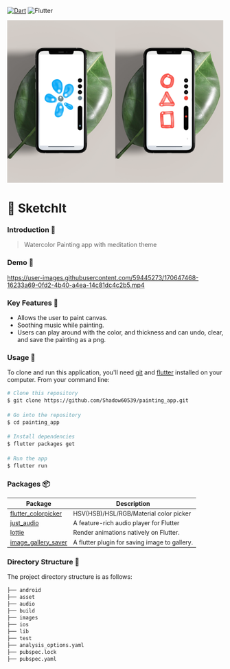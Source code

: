 [![Dart](https://img.shields.io/badge/Dart-0175C2?logo=dart&logoColor=white)](https://pub.dev/packages/fancy_text_reveal)  ![Flutter](https://img.shields.io/badge/Flutter-02569B?logo=flutter&logoColor=white)



![lib](images/poster.png)
# 🎨 SketchIt 


### Introduction 🚀

> Watercolor Painting app with meditation theme


### Demo 👀


https://user-images.githubusercontent.com/59445273/170647468-16233a69-0fd2-4b40-a4ea-14c81dc4c2b5.mp4

### Key Features 🔑

* Allows the user to paint canvas.
* Soothing music while painting.
* Users can play around with the color, and thickness and can undo, clear, and save the painting as a png.

### Usage 🔎

To clone and run this application, you'll need [git](https://git-scm.com) and [flutter](https://flutter.dev/docs/get-started/install) installed on your computer. From your command line:

```bash
# Clone this repository
$ git clone https://github.com/Shadow60539/painting_app.git

# Go into the repository
$ cd painting_app

# Install dependencies
$ flutter packages get

# Run the app
$ flutter run
```


### Packages 📦


Package | Description
---|---
[flutter_colorpicker](https://pub.flutter-io.cn/packages/flutter_colorpicker) | HSV(HSB)/HSL/RGB/Material color picker
[just_audio](https://pub.flutter-io.cn/packages/just_audio) | A feature-rich audio player for Flutter
[lottie](https://pub.flutter-io.cn/packages/lottie) | Render animations natively on Flutter.
[image_gallery_saver](https://pub.flutter-io.cn/packages/image_gallery_saver) | A flutter plugin for saving image to gallery.

### Directory Structure 🏢

The project directory structure is as follows:

```
├── android
├── asset
├── audio
├── build
├── images
├── ios
├── lib
├── test
├── analysis_options.yaml
├── pubspec.lock
├── pubspec.yaml

```

